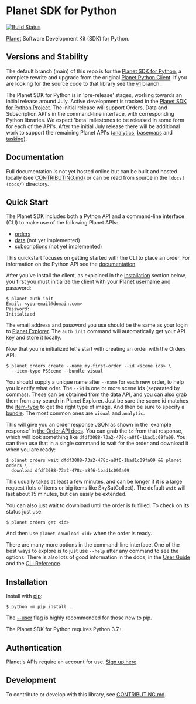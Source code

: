 # Planet SDK for Python

[![Build Status](https://travis-ci.org/planetlabs/planet-client-python.svg?branch=master)](https://travis-ci.org/planetlabs/planet-client-python)

[Planet](https://planet.com) Software Development Kit (SDK) for Python.

## Versions and Stability

The default branch (main) of this repo is for the [Planet SDK for 
Python](https://github.com/planetlabs/planet-client-python/projects/2),
a complete rewrite and upgrade from the original [Planet Python 
Client](https://developers.planet.com/docs/pythonclient/). If you 
are looking for the source code to that library see the 
[v1](https://github.com/planetlabs/planet-client-python/tree/v1) branch.

The Planet SDK for Python is in 'pre-release' stages, working towards an 
initial release around July. Active development is tracked in the [Planet SDK 
for Python Project](https://github.com/planetlabs/planet-client-python/projects/2). 
The initial release will support Orders, Data and Subscription API's in the 
command-line interface, with corresponding Python libraries. We expect 'beta' 
milestones to be released in some form for each of the API's. After the 
initial July release there will be additional work to support the remaining 
Planet API's ([analytics](https://developers.planet.com/docs/analytics/), 
[basemaps](https://developers.planet.com/docs/basemaps/) and 
[tasking](https://developers.planet.com/docs/tasking/)).

## Documentation

Full documentation is not yet hosted online but can be built and hosted locally
(see [CONTRIBUTING.md](CONTRIBUTING.md)) or can be read from source in the
`[docs](docs/)` directory.

## Quick Start

The Planet SDK includes both a Python API and a command-line interface (CLI)
to make use of the following Planet APIs:

* [orders](https://developers.planet.com/docs/orders/)
* [data](https://developers.planet.com/docs/data/) (not yet implemented)
* [subscriptions](https://developers.planet.com/docs/subscriptions/) (not 
 yet implemented)

This quickstart focuses on getting started with the CLI to place an order.
For information on the Python API see the 
[documentation](https://planet-sdk-for-python.readthedocs.io/en/latest/)

After you've install the client, as explained in the [installation](#installation)
section below, you first you must initialize the client with your Planet 
username and password:

```
$ planet auth init
Email: <youremail@domain.com>
Password: 
Initialized
```

The email address and password you use should be the same as your login to 
[Planet Explorer](https://planet.com/explorer). The `auth init` command
will automatically get your API key and store it locally.

Now that you're initialized let's start with creating an order with the 
Orders API:

```
$ planet orders create --name my-first-order --id <scene ids> \ 
  --item-type PSScene --bundle visual
```

You should supply a unique name after `--name` for each new order, to help
you identify what oder. The `--id` is one or more scene ids (separated by
commas). These can be obtained from the data API, and you can also grab them
from any search in Planet Explorer. Just be sure the scene id matches the
[item-type](https://developers.planet.com/docs/apis/data/items-assets/#item-types) 
to get the right type of image. And then be sure to specify a 
[bundle](https://developers.planet.com/docs/orders/product-bundles-reference/).
The most common ones are `visual` and `analytic`. 

This will give you an order response JSON as shown in the 'example response' in
[the Order API docs](https://developers.planet.com/docs/orders/ordering/#basic-ordering). 
You can grab the `id` from that response, which will look something like 
`dfdf3088-73a2-478c-a8f6-1bad1c09fa09`. You can then use that in a single 
command to wait for the order and download it when you are ready:

```
$ planet orders wait dfdf3088-73a2-478c-a8f6-1bad1c09fa09 && planet orders \
  download dfdf3088-73a2-478c-a8f6-1bad1c09fa09
```

This usually takes at least a few minutes, and can be longer if it is a large request
(lots of items or big items like SkySatCollect). The default `wait` will last about
15 minutes, but can easily be extended.

You can also just wait to download until the order is fulfilled. To check on its status
just use: 

```console
$ planet orders get <id>
```

And then use `planet download <id>` when the order is ready. 

There are many more options in the command-line interface. One of the best ways
to explore is to just use `--help` after any command to see the options. There is
also lots of good information in the docs, in the 
[User Guide](https://planet-sdk-for-python.readthedocs.io/en/latest/guide/#cli)
and the [CLI Reference](https://planet-sdk-for-python.readthedocs.io/en/latest/cli/).



## Installation

Install with [pip](https://pip.pypa.io):

```console
$ python -m pip install . 
```

The [--user](https://pip.pypa.io/en/stable/user_guide/#user-installs)
flag is highly recommended for those new to pip.

The Planet SDK for Python requires Python 3.7+.

## Authentication

Planet's APIs require an account for use.
[Sign up here](https://www.planet.com/explorer/?signup).

## Development

To contribute or develop with this library, see
[CONTRIBUTING.md](CONTRIBUTING.md).
